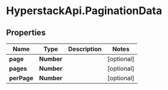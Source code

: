 # HyperstackApi.PaginationData

## Properties

Name | Type | Description | Notes
------------ | ------------- | ------------- | -------------
**page** | **Number** |  | [optional] 
**pages** | **Number** |  | [optional] 
**perPage** | **Number** |  | [optional] 



